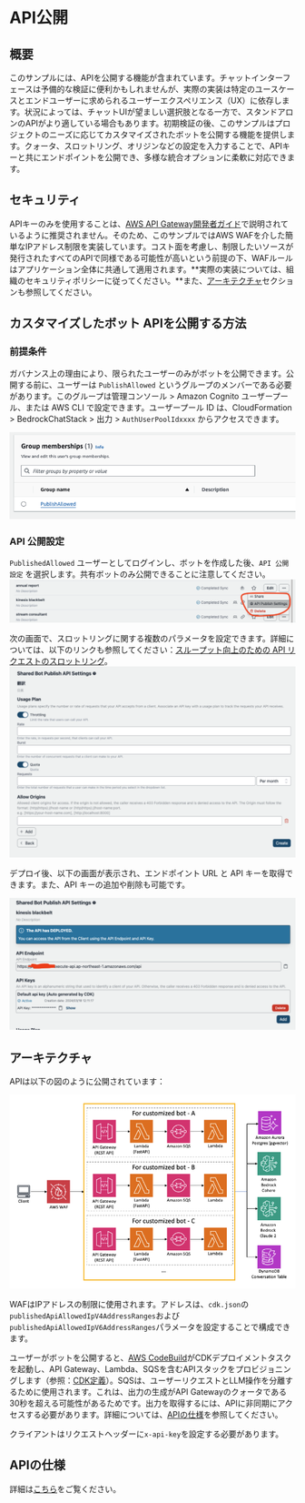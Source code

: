 # API公開

## 概要

このサンプルには、APIを公開する機能が含まれています。チャットインターフェースは予備的な検証に便利かもしれませんが、実際の実装は特定のユースケースとエンドユーザーに求められるユーザーエクスペリエンス（UX）に依存します。状況によっては、チャットUIが望ましい選択肢となる一方で、スタンドアロンのAPIがより適している場合もあります。初期検証の後、このサンプルはプロジェクトのニーズに応じてカスタマイズされたボットを公開する機能を提供します。クォータ、スロットリング、オリジンなどの設定を入力することで、APIキーと共にエンドポイントを公開でき、多様な統合オプションに柔軟に対応できます。

## セキュリティ

APIキーのみを使用することは、[AWS API Gateway開発者ガイド](https://docs.aws.amazon.com/apigateway/latest/developerguide/api-gateway-api-usage-plans.html)で説明されているように推奨されません。そのため、このサンプルではAWS WAFを介した簡単なIPアドレス制限を実装しています。コスト面を考慮し、制限したいソースが発行されたすべてのAPIで同様である可能性が高いという前提の下、WAFルールはアプリケーション全体に共通して適用されます。**実際の実装については、組織のセキュリティポリシーに従ってください。**また、[アーキテクチャ](#architecture)セクションも参照してください。

## カスタマイズしたボット APIを公開する方法

### 前提条件

ガバナンス上の理由により、限られたユーザーのみがボットを公開できます。公開する前に、ユーザーは `PublishAllowed` というグループのメンバーである必要があります。このグループは管理コンソール > Amazon Cognito ユーザープール、または AWS CLI で設定できます。ユーザープール ID は、CloudFormation > BedrockChatStack > 出力 > `AuthUserPoolIdxxxx` からアクセスできます。

![](./imgs/group_membership_publish_allowed.png)

### API 公開設定

`PublishedAllowed` ユーザーとしてログインし、ボットを作成した後、`API 公開設定` を選択します。共有ボットのみ公開できることに注意してください。
![](./imgs/bot_api_publish_screenshot.png)

次の画面で、スロットリングに関する複数のパラメータを設定できます。詳細については、以下のリンクも参照してください：[スループット向上のための API リクエストのスロットリング](https://docs.aws.amazon.com/apigateway/latest/developerguide/api-gateway-request-throttling.html)。
![](./imgs/bot_api_publish_screenshot2.png)

デプロイ後、以下の画面が表示され、エンドポイント URL と API キーを取得できます。また、API キーの追加や削除も可能です。

![](./imgs/bot_api_publish_screenshot3.png)

## アーキテクチャ

APIは以下の図のように公開されています：

![](./imgs/published_arch.png)

WAFはIPアドレスの制限に使用されます。アドレスは、`cdk.json`の`publishedApiAllowedIpV4AddressRanges`および`publishedApiAllowedIpV6AddressRanges`パラメータを設定することで構成できます。

ユーザーがボットを公開すると、[AWS CodeBuild](https://aws.amazon.com/codebuild/)がCDKデプロイメントタスクを起動し、API Gateway、Lambda、SQSを含むAPIスタックをプロビジョニングします（参照：[CDK定義](../cdk/lib/api-publishment-stack.ts)）。SQSは、ユーザーリクエストとLLM操作を分離するために使用されます。これは、出力の生成がAPI Gatewayのクォータである30秒を超える可能性があるためです。出力を取得するには、APIに非同期にアクセスする必要があります。詳細については、[APIの仕様](#api-specification)を参照してください。

クライアントはリクエストヘッダーに`x-api-key`を設定する必要があります。

## APIの仕様

詳細は[こちら](https://aws-samples.github.io/bedrock-claude-chat)をご覧ください。